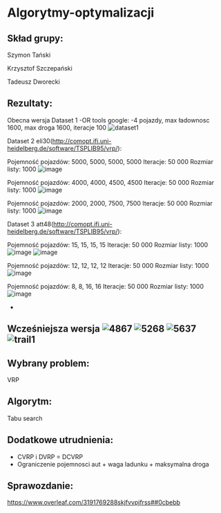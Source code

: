 # Algorytmy-optymalizacji

Skład grupy:
-
Szymon Tański 

Krzysztof Szczepański 

Tadeusz Dworecki


Rezultaty:
-
Obecna wersja
Dataset 1 -OR tools google:
-4 pojazdy, max ładownosc 1600, max droga 1600, iteracje 100
![dataset1](https://github.com/KrzysztofSZCZ/Algorytmy-optymalizacji/assets/108231030/590fae5a-d930-4737-9852-0f19ffcfd57e)

Dataset 2 eli30(http://comopt.ifi.uni-heidelberg.de/software/TSPLIB95/vrp/): 

Pojemność pojazdów: 5000, 5000, 5000, 5000
Iteracje: 50 000
Rozmiar listy: 1000
<img alt="image" src="https://github.com/KrzysztofSZCZ/Algorytmy-optymalizacji/assets/108231030/f6a57bee-e4fe-46ca-97f2-ac8a51d4852b">

Pojemność pojazdów: 4000, 4000, 4500, 4500
Iteracje: 50 000
Rozmiar listy: 1000
<img alt="image" src="https://github.com/KrzysztofSZCZ/Algorytmy-optymalizacji/assets/108231030/44f49e05-0cf3-42dc-9eb4-30a9d23536d9">

Pojemność pojazdów: 2000,  2000,  7500,  7500
Iteracje: 50 000
Rozmiar listy: 1000
<img alt="image" src="https://github.com/KrzysztofSZCZ/Algorytmy-optymalizacji/assets/108231030/7711e7e3-43f4-4432-8203-bd94cad1098f">



Dataset 3 att48(http://comopt.ifi.uni-heidelberg.de/software/TSPLIB95/vrp/):

Pojemność pojazdów: 15,  15,  15,  15
Iteracje: 50 000
Rozmiar listy: 1000
![image](https://github.com/KrzysztofSZCZ/Algorytmy-optymalizacji/assets/108231030/04e1ce53-d623-48e0-9d63-2294949e2c49)
<img  alt="image" src="https://github.com/KrzysztofSZCZ/Algorytmy-optymalizacji/assets/108231030/0935bf98-d8c2-491a-81e1-c12ae53aa7fb">


Pojemność pojazdów: 12,  12,  12,  12
Iteracje: 50 000
Rozmiar listy: 1000
<img alt="image" src="https://github.com/KrzysztofSZCZ/Algorytmy-optymalizacji/assets/108231030/4d76989e-0bbc-481a-84ef-28afe105ef1a">

Pojemność pojazdów: 8,  8,  16,  16
Iteracje: 50 000
Rozmiar listy: 1000
<img alt="image" src="https://github.com/KrzysztofSZCZ/Algorytmy-optymalizacji/assets/108231030/2b1f7d66-a92e-4d0f-881f-52d734a52084">


-
Wcześniejsza wersja
![4867](https://github.com/KrzysztofSZCZ/Algorytmy-optymalizacji/assets/108231030/d5558082-b78e-4631-8686-bfede36e2e2d)
![5268](https://github.com/KrzysztofSZCZ/Algorytmy-optymalizacji/assets/108231030/3ac98e2e-5f89-4bbc-bb4c-c83d6279dd49)
![5637](https://github.com/KrzysztofSZCZ/Algorytmy-optymalizacji/assets/108231030/20038d38-c079-4227-a532-f76b18398d93)
![trail1](https://github.com/KrzysztofSZCZ/Algorytmy-optymalizacji/assets/108231030/a2846ed8-4e90-4909-a58e-7cf5b8b4fbb6)
-
Wybrany problem: 
-
VRP 

Algorytm:
-
Tabu search

Dodatkowe utrudnienia:
-
- CVRP i DVRP = DCVRP
- Ograniczenie pojemnosci aut + waga ladunku + maksymalna droga

Sprawozdanie:
-
https://www.overleaf.com/3191769288skjfvvpjfrss##0cbebb
